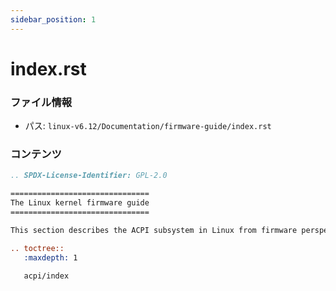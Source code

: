 ```yaml
---
sidebar_position: 1
---
```

# index.rst

### ファイル情報

- パス: `linux-v6.12/Documentation/firmware-guide/index.rst`

### コンテンツ

```rst
.. SPDX-License-Identifier: GPL-2.0

===============================
The Linux kernel firmware guide
===============================

This section describes the ACPI subsystem in Linux from firmware perspective.

.. toctree::
   :maxdepth: 1

   acpi/index


```
